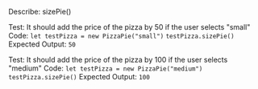 Describe: sizePie()

Test: It should add the price of the pizza by 50 if the user selects "small"
Code: 
`let testPizza = new PizzaPie("small")`
`testPizza.sizePie()`
Expected Output: `50`

Test: It should add the price of the pizza by 100 if the user selects "medium"
Code: 
`let testPizza = new PizzaPie("medium")`
`testPizza.sizePie()`
Expected Output: `100`